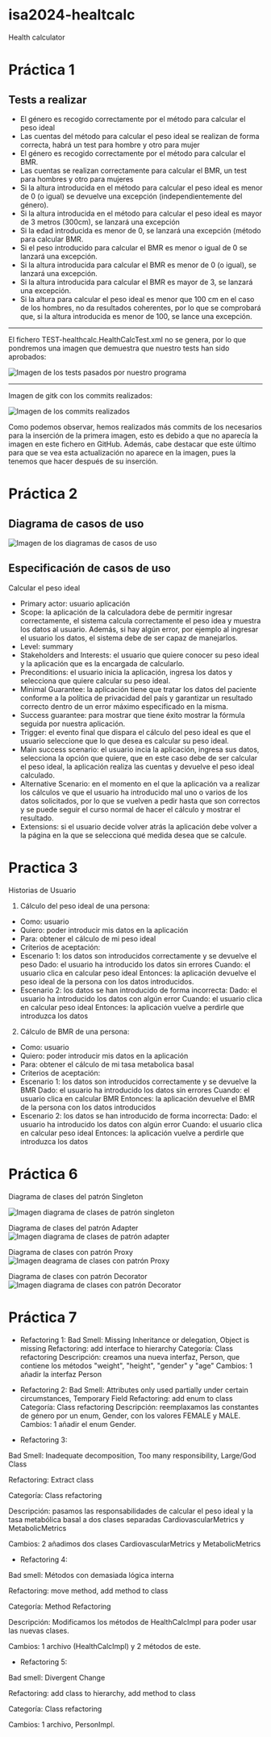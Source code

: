 # isa2024-healtcalc
Health calculator

# Práctica 1

## Tests a realizar
- El género es recogido correctamente por el método para calcular el peso ideal
- Las cuentas del método para calcular el peso ideal se realizan de forma correcta, habrá un test para hombre y otro para mujer
- El género es recogido correctamente por el método para calcular el BMR.
- Las cuentas se realizan correctamente para calcular el BMR, un test para hombres y otro para mujeres
- Si la altura introducida en el método para calcular el peso ideal es menor de 0 (o igual) se devuelve una excepción (independientemente del género).
- Si la altura introducida en el método para calcular el peso ideal es mayor de 3 metros (300cm), se lanzará una excepción
- Si la edad introducida es menor de 0, se lanzará una excepción (método para calcular BMR.
- Si el peso introducido para calcular el BMR es menor o igual de 0 se lanzará una excepción.
- Si la altura introducida para calcular el BMR es menor de 0 (o igual), se lanzará una excepción.
- Si la altura introducida para calcular el BMR es mayor de 3, se lanzará una excepción.
- Si la altura para calcular el peso ideal es menor que 100 cm en el caso de los hombres, no da resultados coherentes, por lo que se comprobará que, si la altura introducida es menor de 100, se lance una excepción.

***
El fichero TEST-healthcalc.HealthCalcTest.xml no se genera, por lo que pondremos una imagen que demuestra que nuestro tests han sido aprobados:

![Imagen de los tests pasados por nuestro programa](/tests_pasados.jpeg)

***
Imagen de gitk con los commits realizados:

![Imagen de los commits realizados](/gitk.jpg)

Como podemos observar, hemos realizados más commits de los necesarios para la inserción de la primera imagen, esto es debido a que no aparecía la imagen en este fichero en GitHub. Además, cabe destacar que este último para que se vea esta actualización no aparece en la imagen, pues la tenemos que hacer después de su inserción.


# Práctica 2

## Diagrama de casos de uso
![Imagen de los diagramas de casos de uso](/fotoCasosDeUso.jpg)

## Especificación de casos de uso

Calcular el peso ideal

- Primary actor: usuario aplicación
- Scope: la aplicación de la calculadora debe de permitir ingresar correctamente, el sistema calcula correctamente el peso idea y muestra los datos al usuario. Además, si hay algún error, por ejemplo al ingresar el usuario los datos, el sistema debe de ser capaz de manejarlos.
- Level: summary
- Stakeholders and Interests: el usuario que quiere conocer su peso ideal y la aplicación que es la encargada de calcularlo.
- Preconditions: el usuario inicia la aplicación, ingresa los datos y selecciona que quiere calcular su peso ideal.
- Minimal Guarantee: la aplicación tiene que tratar los datos del paciente conforme a la política de privacidad del país y garantizar un resultado correcto dentro de un error máximo especificado en la misma.
- Success guarantee: para mostrar que tiene éxito mostrar la fórmula seguida por nuestra aplicación.
- Trigger: el evento final que dispara el cálculo del peso ideal es que el usuario seleccione que lo que desea es calcular su peso ideal.
- Main success scenario: el usuario incia la aplicación, ingresa sus datos, selecciona la opción que quiere, que en este caso debe de ser calcular el peso ideal, la aplicación realiza las cuentas y devuelve el peso ideal calculado.
- Alternative Scenario: en el momento en el que la aplicación va a realizar los cálculos ve que el usuario ha introducido mal uno o varios de los datos solicitados, por lo que se vuelven a pedir hasta que son correctos y se puede seguir el curso normal de hacer el cálculo y mostrar el resultado.
- Extensions: si el usuario decide volver atrás la aplicación debe volver a la página en la que se selecciona qué medida desea que se calcule.

# Practica 3
Historias de Usuario

1. Cálculo del peso ideal de una persona:
- Como: usuario
- Quiero: poder introducir mis datos en la aplicación
- Para: obtener el cálculo de mi peso ideal
- Criterios de aceptación:
- Escenario 1: los datos son introducidos correctamente y se devuelve el peso Dado: el usuario ha introducido los datos sin errores Cuando: el usuario clica en calcular peso ideal Entonces: la aplicación devuelve el peso ideal de la persona con los datos introducidos.
- Escenario 2: los datos se han introducido de forma incorrecta: Dado: el usuario ha introducido los datos con algún error Cuando: el usuario clica en calcular peso ideal Entonces: la aplicación vuelve a perdirle que introduzca los datos
2. Cálculo de BMR de una persona:
- Como: usuario
- Quiero: poder introducir mis datos en la aplicación
- Para: obtener el cálculo de mi tasa metabolica basal
- Criterios de aceptación:
- Escenario 1: los datos son introducidos correctamente y se devuelve la BMR Dado: el usuario ha introducido los datos sin errores Cuando: el usuario clica en calcular BMR Entonces: la aplicación devuelve el BMR de la persona con los datos introducidos
- Escenario 2: los datos se han introducido de forma incorrecta: Dado: el usuario ha introducido los datos con algún error Cuando: el usuario clica en calcular peso ideal Entonces: la aplicación vuelve a perdirle que introduzca los datos

# Práctica 6

Diagrama de clases del patrón Singleton

![Imagen diagrama de clases de patrón singleton](/design_patterns/singleton.jpg)


Diagrama de clases del patrón Adapter
![Imagen diagrama de clases de patrón adapter](/design_patterns/adapter.jpg)

Diagrama de clases con patrón Proxy
![Imagen deagrama de clases con patrón Proxy](/design_patterns/proxy.jpg)

Diagrama de clases con patrón Decorator
![Imagen diagrama de clases con patrón Decorator](/design_patterns/decorator.jpg)

# Práctica 7

- Refactoring 1:
Bad Smell: Missing Inheritance or delegation, Object is missing
Refactoring: add interface to hierarchy
Categoría: Class refactoring
Descripción: creamos una nueva interfaz, Person, que contiene los métodos "weight", "height", "gender" y "age"
Cambios: 1 añadir la interfaz Person

- Refactoring 2:
Bad Smell: Attributes only used partially under certain circumstances, Temporary Field
Refactoring: add enum to class
Categoría: Class refactoring
Descripción: reemplaxamos las constantes de género por un enum, Gender, con los valores FEMALE y MALE.
Cambios: 1 añadir el enum Gender.

- Refactoring 3:

Bad Smell: Inadequate decomposition, Too many responsibility, Large/God Class

Refactoring: Extract class

Categoría: Class refactoring

Descripción: pasamos las responsabilidades de calcular el peso ideal y la tasa metabólica basal a dos clases separadas CardiovascularMetrics y MetabolicMetrics

Cambios: 2 añadimos dos clases CardiovascularMetrics y MetabolicMetrics

- Refactoring 4:

Bad smell: Métodos con demasiada lógica interna

Refactoring: move method, add method to class

Categoría: Method Refactoring

Descripción: Modificamos los métodos de HealthCalcImpl para poder usar las nuevas clases.

Cambios: 1 archivo (HealthCalcImpl) y 2 métodos de este.

- Refactoring 5:

Bad smell: Divergent Change

Refactoring: add class to hierarchy, add method to class

Categoría: Class refactoring

Cambios: 1 archivo, PersonImpl.
